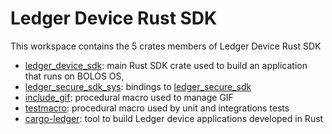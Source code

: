 # Ledger Device Rust SDK
This workspace contains the 5 crates members of Ledger Device Rust SDK

* [ledger_device_sdk](./ledger_device_sdk): main Rust SDK crate used to build an application that runs on BOLOS OS,
* [ledger_secure_sdk_sys](./ledger_secure_sdk_sys): bindings to [ledger_secure_sdk](https://github.com/LedgerHQ/ledger-secure-sdk)
* [include_gif](./include_gif): procedural macro used to manage GIF
* [testmacro](./testmacro): procedural macro used by unit and integrations tests
* [cargo-ledger](./cargo_ledger): tool to build Ledger device applications developed in Rust

